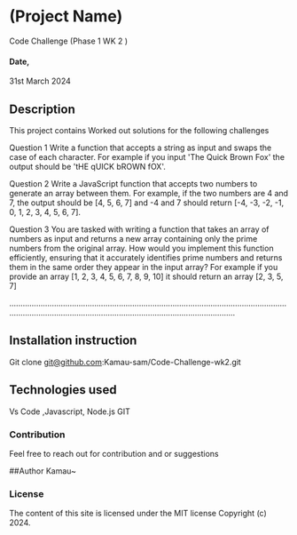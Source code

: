 # (Project Name)
Code Challenge (Phase 1 WK 2 ) 

#### Date, 
31st March 2024
## Description

This project contains Worked out solutions for the following challenges

Question 1
Write a function that accepts a string as input and swaps the case of each character. For example if you input 'The Quick Brown Fox' the output should be 'tHE qUICK bROWN fOX'.

Question 2
Write a JavaScript function that accepts two numbers to generate an array between them. For example, if the two numbers are 4 and 7, the output should be [4, 5, 6, 7] and -4 and 7 should return [-4, -3, -2, -1, 0, 1, 2, 3, 4, 5, 6, 7].

Question 3
You are tasked with writing a function that takes an array of numbers as input and returns a new array containing only the prime numbers from the original array. How would you implement this function efficiently, ensuring that it accurately identifies prime numbers and returns them in the same order they appear in the input array? For example if you provide an array [1, 2, 3, 4, 5, 6, 7, 8, 9, 10] it should return an array [2, 3, 5, 7]

.................................................................................................................................................................................................................................

## Installation instruction

Git clone git@github.com:Kamau-sam/Code-Challenge-wk2.git


## Technologies used

Vs Code ,Javascript, Node.js GIT

### Contribution

Feel free to reach out  for contribution and or suggestions

##Author
Kamau~


### License
The content of this site is licensed under the MIT license
Copyright (c) 2024.


